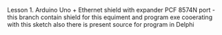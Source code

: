 Lesson 1. Arduino Uno + Ethernet shield with expander PCF 8574N port - this branch contain 
          shield for this equiment and program exe cooerating with this sketch
          also there is present source for program in Delphi 
